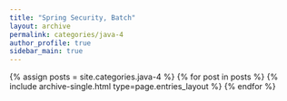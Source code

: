 ```yaml
---
title: "Spring Security, Batch"
layout: archive
permalink: categories/java-4
author_profile: true
sidebar_main: true
---
```


{% assign posts = site.categories.java-4 %}
{% for post in posts %} {% include archive-single.html type=page.entries_layout %} {% endfor %}
